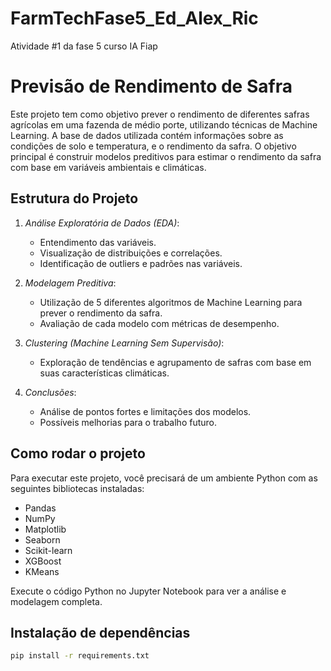 # FarmTechFase5_Ed_Alex_Ric
Atividade #1 da fase 5 curso IA Fiap
# Previsão de Rendimento de Safra

Este projeto tem como objetivo prever o rendimento de diferentes safras agrícolas em uma fazenda de médio porte, utilizando técnicas de Machine Learning. A base de dados utilizada contém informações sobre as condições de solo e temperatura, e o rendimento da safra. O objetivo principal é construir modelos preditivos para estimar o rendimento da safra com base em variáveis ambientais e climáticas.

## Estrutura do Projeto

1. *Análise Exploratória de Dados (EDA)*: 
   - Entendimento das variáveis.
   - Visualização de distribuições e correlações.
   - Identificação de outliers e padrões nas variáveis.
   
2. *Modelagem Preditiva*:
   - Utilização de 5 diferentes algoritmos de Machine Learning para prever o rendimento da safra.
   - Avaliação de cada modelo com métricas de desempenho.
   
3. *Clustering (Machine Learning Sem Supervisão)*:
   - Exploração de tendências e agrupamento de safras com base em suas características climáticas.
   
4. *Conclusões*:
   - Análise de pontos fortes e limitações dos modelos.
   - Possíveis melhorias para o trabalho futuro.

## Como rodar o projeto

Para executar este projeto, você precisará de um ambiente Python com as seguintes bibliotecas instaladas:
- Pandas
- NumPy
- Matplotlib
- Seaborn
- Scikit-learn
- XGBoost
- KMeans

Execute o código Python no Jupyter Notebook para ver a análise e modelagem completa.

## Instalação de dependências

```bash
pip install -r requirements.txt
